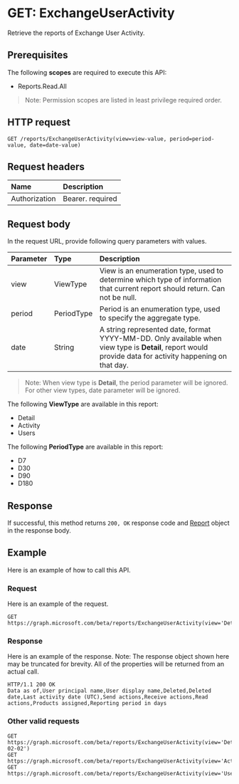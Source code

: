 # GET: ExchangeUserActivity

Retrieve the reports of Exchange User Activity.

## Prerequisites

The following **scopes** are required to execute this API:

- Reports.Read.All

> Note: Permission scopes are listed in least privilege required order.

## HTTP request

<!-- { "blockType": "ignored" } -->

```http
GET /reports/ExchangeUserActivity(view=view-value, period=period-value, date=date-value)
```

## Request headers

| Name       | Description|
|:---------------|:----------|
| Authorization  | Bearer. required|

## Request body

In the request URL, provide following query parameters with values.

| Parameter   | Type|Description|
|:---------------|:--------|:----------|
|view|ViewType|View is an enumeration type, used to determine which type of information that current report should return. Can not be null.|
|period|PeriodType|Period is an enumeration type, used to specify the aggregate type.|
|date|String|A string represented date, format YYYY-MM-DD. Only available when view type is **Detail**, report would provide data for activity happening on that day.|

> Note: When view type is **Detail**, the period parameter will be ignored. For other view types, date parameter will be ignored.

The following **ViewType** are available in this report:

- Detail
- Activity
- Users

The following **PeriodType** are available in this report:

- D7
- D30
- D90
- D180

## Response

If successful, this method returns `200, OK` response code and [Report](../resources/report.md) object in the response body.

## Example

Here is an example of how to call this API.

### Request

Here is an example of the request.
<!-- {
  "blockType": "request",
  "name": "reportroot_exchangeuseractivity"
}-->

```http
GET https://graph.microsoft.com/beta/reports/ExchangeUserActivity(view='Detail',period='D7',date=null)
```

### Response

Here is an example of the response. Note: The response object shown here may be truncated for brevity. All of the properties will be returned from an actual call.
<!-- {
  "blockType": "response",
  "truncated": true,
  "@odata.type": "microsoft.graph.Report"
} -->

```http
HTTP/1.1 200 OK
Data as of,User principal name,User display name,Deleted,Deleted date,Last activity date (UTC),Send actions,Receive actions,Read actions,Products assigned,Reporting period in days
```

### Other valid requests

<!-- {
  "blockType": "request",
  "name": "reportroot_exchangeuseractivity"
}-->

```http
GET https://graph.microsoft.com/beta/reports/ExchangeUserActivity(view='Detail',period=null,date='2017-02-02')
GET https://graph.microsoft.com/beta/reports/ExchangeUserActivity(view='Activity',period='D7',date=null)
GET https://graph.microsoft.com/beta/reports/ExchangeUserActivity(view='Users',period='D7',date=null)
```

<!-- uuid: 8fcb5dbc-d5aa-4681-8e31-b001d5168d79
2015-10-25 14:57:30 UTC -->
<!-- {
  "type": "#page.annotation",
  "description": "ReportRoot: ExchangeUserActivity",
  "keywords": "",
  "section": "documentation",
  "tocPath": ""
}-->